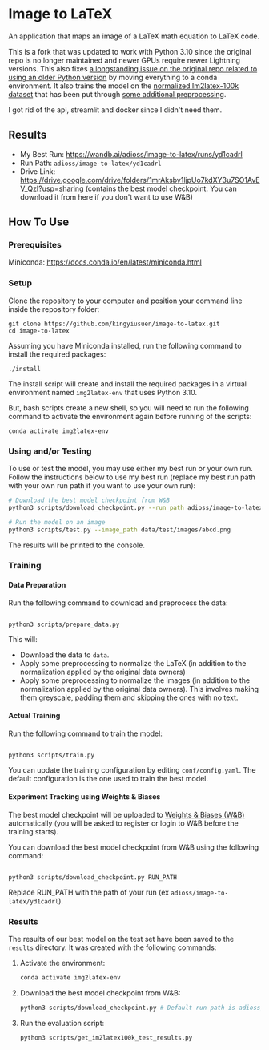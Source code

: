 # Image to LaTeX

An application that maps an image of a LaTeX math equation to LaTeX code.

This is a fork that was updated to work with Python 3.10 since the original repo is no longer maintained and newer GPUs require newer Lightning versions. This also fixes [a longstanding issue on the original repo related to using an older Python version](https://github.com/kingyiusuen/image-to-latex/issues/20) by moving everything to a conda environment. It also trains the model on the [normalized Im2latex-100k dataset](https://im2markup.yuntiandeng.com/data/) that has been put through [some additional preprocessing](https://github.com/Adi-UA/image-to-latex/blob/main/scripts/download_and_extract_data.py#L68-L94).

I got rid of the api, streamlit and docker since I didn't need them.

## Results

- My Best Run: https://wandb.ai/adioss/image-to-latex/runs/yd1cadrl
- Run Path: `adioss/image-to-latex/yd1cadrl`
- Drive Link: https://drive.google.com/drive/folders/1mrAksby1ljpUo7kdXY3u7SO1AvEV_QzI?usp=sharing (contains the best model checkpoint. You can download it from here if you don't want to use W&B)

## How To Use

### Prerequisites

Miniconda: https://docs.conda.io/en/latest/miniconda.html

### Setup

Clone the repository to your computer and position your command line inside the repository folder:

```
git clone https://github.com/kingyiusuen/image-to-latex.git
cd image-to-latex
```

Assuming you have Miniconda installed, run the following command to install the required packages:

```
./install
```

The install script will create and install the required packages in a virtual environment named `img2latex-env` that uses Python 3.10.

But, bash scripts create a new shell, so you will need to run the following command to activate the environment again before running of the scripts:

```
conda activate img2latex-env
```

### Using and/or Testing

To use or test the model, you may use either my best run or your own run. Follow the instructions below to use my best run (replace my best run path with your own run path if you want to use your own run):

```bash
# Download the best model checkpoint from W&B
python3 scripts/download_checkpoint.py --run_path adioss/image-to-latex/yd1cadrl

# Run the model on an image
python3 scripts/test.py --image_path data/test/images/abcd.png
```

The results will be printed to the console.

### Training

#### Data Preparation

Run the following command to download and preprocess the data:

```

python3 scripts/prepare_data.py

```

This will:

- Download the data to `data`.
- Apply some preprocessing to normalize the LaTeX (in addition to the normalization applied by the original data owners)
- Apply some preprocessing to normalize the images (in addition to the normalization applied by the original data owners). This involves making them greyscale, padding them and skipping the ones with no text.

#### Actual Training

Run the following command to train the model:

```

python3 scripts/train.py

```

You can update the training configuration by editing `conf/config.yaml`. The default configuration is the one used to train the best model.

#### Experiment Tracking using Weights & Biases

The best model checkpoint will be uploaded to [Weights & Biases (W&B)](https://wandb.ai/) automatically (you will be asked to register or login to W&B before the training starts).

You can download the best model checkpoint from W&B using the following command:

```

python3 scripts/download_checkpoint.py RUN_PATH

```

Replace RUN_PATH with the path of your run (ex `adioss/image-to-latex/yd1cadrl`).

### Results

The results of our best model on the test set have been saved to the `results` directory. It was created with the following commands:

1. Activate the environment:

   ```bash
   conda activate img2latex-env
   ```

2. Download the best model checkpoint from W&B:

   ```bash
   python3 scripts/download_checkpoint.py # Default run path is adioss/image-to-latex/yd1cadrl
   ```

3. Run the evaluation script:
   ```bash
   python3 scripts/get_im2latex100k_test_results.py
   ```
